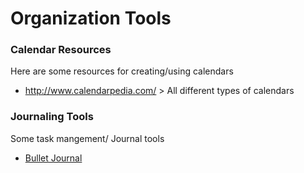 # Organization Tools

### Calendar Resources
Here are some resources for creating/using calendars
* http://www.calendarpedia.com/ > All different types of calendars

### Journaling Tools
Some task mangement/ Journal tools
* [Bullet Journal](http://bulletjournal.com/)

